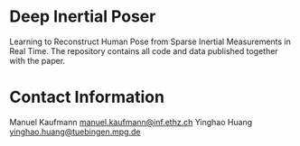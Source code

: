 # Deep Inertial Poser
Learning to Reconstruct Human Pose from Sparse Inertial Measurements in Real Time. The repository contains all code and data published together with the paper.

# Contact Information
Manuel Kaufmann [manuel.kaufmann@inf.ethz.ch](manuel.kaufmann@inf.ethz.ch) Yinghao Huang [yinghao.huang@tuebingen.mpg.de](yinghao.huang@tuebingen.mpg.de)
